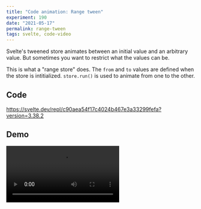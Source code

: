 ```yaml
---
title: "Code animation: Range tween"
experiment: 190
date: "2021-05-17"
permalink: range-tween
tags: svelte, code-video
---
```


Svelte's tweened store animates between an initial value and an arbitrary value. But sometimes you want to restrict what the values can be.

This is what a "range store" does. The `from` and `to` values are defined when the store is intitialized. `store.run()` is used to animate from one to the other.

## Code

https://svelte.dev/repl/c90aea54f17c4024b467e3a33299fefa?version=3.38.2

## Demo

<video controls src="https://res.cloudinary.com/dzwnkx0mk/video/upload/v1621307797/1000experiments.dev/range-tween_ltyjbh.mp4"/>

## Notes

- This could be implemented with [discrete tween](/posts/discrete-tween) as well

